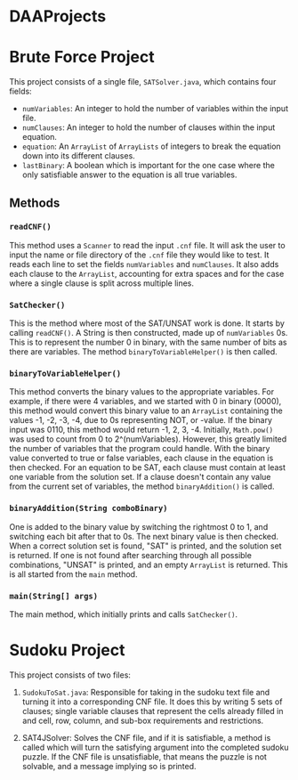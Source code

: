 # DAAProjects

# Brute Force Project

This project consists of a single file, `SATSolver.java`, which contains four fields:

- `numVariables`: An integer to hold the number of variables within the input file.
- `numClauses`: An integer to hold the number of clauses within the input equation.
- `equation`: An `ArrayList` of `ArrayLists` of integers to break the equation down into its different clauses.
- `lastBinary`: A boolean which is important for the one case where the only satisfiable answer to the equation is all true variables.

## Methods

### `readCNF()`

This method uses a `Scanner` to read the input `.cnf` file. It will ask the user to input the name or file directory of the `.cnf` file they would like to test. It reads each line to set the fields `numVariables` and `numClauses`. It also adds each clause to the `ArrayList`, accounting for extra spaces and for the case where a single clause is split across multiple lines.

### `SatChecker()`

This is the method where most of the SAT/UNSAT work is done. It starts by calling `readCNF()`. A String is then constructed, made up of `numVariables` 0s. This is to represent the number 0 in binary, with the same number of bits as there are variables. The method `binaryToVariableHelper()` is then called.

### `binaryToVariableHelper()`

This method converts the binary values to the appropriate variables. For example, if there were 4 variables, and we started with 0 in binary (0000), this method would convert this binary value to an `ArrayList` containing the values -1, -2, -3, -4, due to 0s representing NOT, or -value. If the binary input was 0110, this method would return -1, 2, 3, -4. Initially, `Math.pow()` was used to count from 0 to 2^(numVariables). However, this greatly limited the number of variables that the program could handle. With the binary value converted to true or false variables, each clause in the equation is then checked. For an equation to be SAT, each clause must contain at least one variable from the solution set. If a clause doesn't contain any value from the current set of variables, the method `binaryAddition()` is called.

### `binaryAddition(String comboBinary)`

One is added to the binary value by switching the rightmost 0 to 1, and switching each bit after that to 0s. The next binary value is then checked. When a correct solution set is found, "SAT" is printed, and the solution set is returned. If one is not found after searching through all possible combinations, "UNSAT" is printed, and an empty `ArrayList` is returned. This is all started from the `main` method.

### `main(String[] args)`

The main method, which initially prints and calls `SatChecker()`.

# Sudoku Project

This project consists of two files:

1. `SudokuToSat.java`: Responsible for taking in the sudoku text file and turning it into a corresponding CNF file. It does this by writing 5 sets of clauses; single variable clauses that represent the cells already filled in and cell, row, column, and sub-box requirements and restrictions.

2. SAT4JSolver: Solves the CNF file, and if it is satisfiable, a method is called which will turn the satisfying argument into the completed sudoku puzzle. If the CNF file is unsatisfiable, that means the puzzle is not solvable, and a message implying so is printed.

